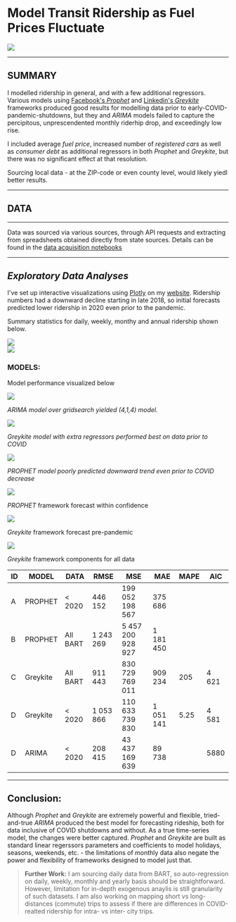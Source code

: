 # Model Transit Ridership as Fuel Prices Fluctuate

![](images/barti.png)

---
SUMMARY
---
I modelled ridership in general, and with a few additional regressors. Various models using [Facebook's _Prophet_](https://facebook.github.io/prophet/) and [Linkedin's _Greykite_](https://linkedin.github.io/greykite/) frameworks produced good results for modelling data prior to early-COVID-pandemic-shutdowns, but they and _ARIMA_ models failed to capture the percipitous, unprescendented monthly riderhip drop, and exceedingly low rise. 

I included average _fuel price_, increased number of _registered cars_ as well as _consumer debt_ as additional regressors in both _Prophet_ and _Greykite_, but there was no significant effect at that resolution. 

Sourcing local data - at the ZIP-code or even county level, would likely yiedl better results. 

--- 
## DATA
---

Data was sourced via various sources, through API requests and extracting from spreadsheets obtained directly from state sources. Details can be found in the [data acquisition notebooks](/code/01_API_pulls.ipynb)


---

## _Exploratory Data Analyses_ 

I've set up interactive visualizations using [Plotly](https://plotly.com) on my [website](https://blog.giovannaguevara.net/?page_id=961). Ridership numbers had a downward decline starting in late 2018, so initial forecasts predicted lower ridership in 2020 even prior to the pandemic. 

Summary statistics for daily, weekly, monthy and annual ridership shown below.

<img src =images/barrt.png>
<br>
<img src =images/fuel.png>

### MODELS: 
Model performance visualized below

<img src =images/arima.png>

_ARIMA model over gridsearch yielded (4,1,4) model._

<img src=images/greykite.png>

_Greykite model with extra regressors performed best on data prior to COVID_

<img src=images/prophet.png>

_PROPHET model poorly predicted downward trend even prior to COVID decrease_

![](images/prophet_pre.png)

_PROPHET_ framework forecast within confidence


![](images/grey_pre.png)

_Greykite_ framework forecast pre-pandemic

![](images/greyCompo.png)

_Greykite_ framework components for all data

ID      | MODEL   | DATA      | RMSE        | MSE       | MAE               | MAPE           | AIC 
---     | ---     | ---        | ---       | ---       | ---             | ---             | ---  
A       | PROPHET | < 2020   | 446 152   | 199 052 198 567| 375 686             
B       | PROPHET | All BART   | 1 243 269   | 5 457 200 928 927| 1 181 450             
C       | Greykite| All BART    | 911 443 | 830 729 769 011   |909 234  | 205 | 4 621
D       | Greykite| < 2020    | 1 053 866| 110 633 739 830  |1 051 141|  5.25 | 4 581
D |     ARIMA   | < 2020  | 208 415 |  43 437 169 639| 89 738 | |   5880


--- 
## Conclusion: 
Although _Prophet_ and _Greykite_ are extremely powerful and flexible, tried-and-true _ARIMA_ produced the best model for forecasting rideship, both for data inclusive of COVID shutdowns and without. As a true time-series model, the changes were better captured. _Prophet_ and _Greykite_ are built as standard linear regerssors parameters and coefficients to model holidays, seasons, weekends, etc. - the limitations of monthly data also negate the power and flexibility of frameworks designed to model just that. 
> <b>Further Work:</b> I am sourcing daily data from BART, so auto-regression on daily, weekly, monthly and yearly basis should be straightforward. However, limitation for in-depth exogenous anaylis is still granularity of such datasets. I am also working on mapping short vs long-distances (commute) trips to assess if there are differences in COVID-realted ridership for intra- vs inter- city trips. 